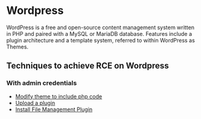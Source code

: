 # Wordpress

WordPress is a free and open-source content management system written in PHP and paired with a MySQL or MariaDB database. Features include a plugin architecture and a template system, referred to within WordPress as Themes.

## Techniques to achieve RCE on Wordpress

### With admin credentials

 - [Modify theme to include php code](./techniques/Modify-theme-to-include-php-code/)
 - [Upload a plugin](./techniques/Upload-a-plugin/)
 - [Install File Management Plugin](techniques/Install-FileManagement-Plugin/)

